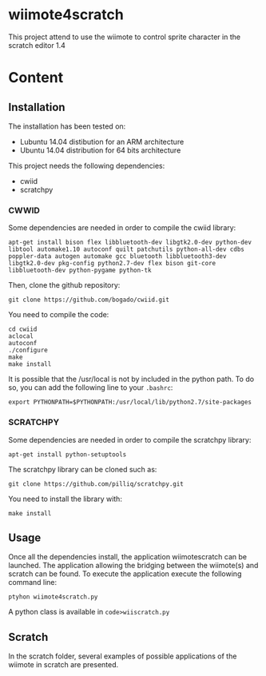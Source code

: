 wiimote4scratch
===============

<p>This project attend to use the wiimote to control sprite character in the scratch editor 1.4</p>

# Content

## Installation

The installation has been tested on:
* Lubuntu 14.04 distibution for an ARM architecture
* Ubuntu 14.04 distribution for 64 bits architecture

This project needs the following dependencies:
* cwiid
* scratchpy

### CWWID

Some dependencies are needed in order to compile the cwiid library:

```
apt-get install bison flex libbluetooth-dev libgtk2.0-dev python-dev libtool automake1.10 autoconf quilt patchutils python-all-dev cdbs poppler-data autogen automake gcc bluetooth libbluetooth3-dev libgtk2.0-dev pkg-config python2.7-dev flex bison git-core libbluetooth-dev python-pygame python-tk
```

Then, clone the github repository:

```
git clone https://github.com/bogado/cwiid.git
```

You need to compile the code:
```
cd cwiid
aclocal
autoconf
./configure
make
make install
```

It is possible that the /usr/local is not by included in the python path. To do so, you can add the following line to your `.bashrc`:

```
export PYTHONPATH=$PYTHONPATH:/usr/local/lib/python2.7/site-packages
```

### SCRATCHPY

Some dependencies are needed in order to compile the scratchpy library:

```
apt-get install python-setuptools
```

The scratchpy library can be cloned such as:

```
git clone https://github.com/pilliq/scratchpy.git
```

You need to install the library with:

```
make install
```

## Usage

Once all the dependencies install, the application wiimotescratch can be launched. The application allowing the bridging between the wiimote(s) and scratch can be found. To execute the application execute the following command line:

```
ptyhon wiimote4scratch.py
```

A python class is available in `code>wiiscratch.py`

## Scratch

In the scratch folder, several examples of possible applications of the wiimote in scratch are presented.
